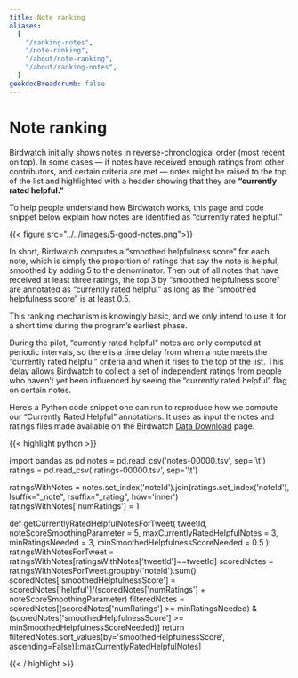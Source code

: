 ```yaml
---
title: Note ranking
aliases:
  [
    "/ranking-notes",
    "/note-ranking",
    "/about/note-ranking",
    "/about/ranking-notes",
  ]
geekdocBreadcrumb: false
---
```


# Note ranking

Birdwatch initially shows notes in reverse-chronological order (most recent on top). In some cases — if notes have received enough ratings from other contributors, and certain criteria are met — notes might be raised to the top of the list and highlighted with a header showing that they are **“currently rated helpful.”**

To help people understand how Birdwatch works, this page and code snippet below explain how notes are identified as “currently rated helpful.”

{{< figure src="../../images/5-good-notes.png">}}

In short, Birdwatch computes a “smoothed helpfulness score” for each note, which is simply the proportion of ratings that say the note is helpful, smoothed by adding 5 to the denominator. Then out of all notes that have received at least three ratings, the top 3 by “smoothed helpfulness score” are annotated as “currently rated helpful” as long as the ”smoothed helpfulness score” is at least 0.5.

This ranking mechanism is knowingly basic, and we only intend to use it for a short time during the program’s earliest phase.

During the pilot, “currently rated helpful” notes are only computed at periodic intervals, so there is a time delay from when a note meets the “currently rated helpful” criteria and when it rises to the top of the list. This delay allows Birdwatch to collect a set of independent ratings from people who haven’t yet been influenced by seeing the “currently rated helpful” flag on certain notes.

Here’s a Python code snippet one can run to reproduce how we compute our “Currently Rated Helpful” annotations. It uses as input the notes and ratings files made available on the Birdwatch [Data Download](https://twitter.com/i/birdwatch/download-data) page.

{{< highlight python >}}

import pandas as pd
notes = pd.read_csv('notes-00000.tsv', sep='\t')
ratings = pd.read_csv('ratings-00000.tsv', sep='\t')

ratingsWithNotes = notes.set_index('noteId').join(ratings.set_index('noteId'), lsuffix="\_note", rsuffix="\_rating", how='inner')
ratingsWithNotes['numRatings'] = 1

def getCurrentlyRatedHelpfulNotesForTweet(
  tweetId,
  noteScoreSmoothingParameter = 5,
  maxCurrentlyRatedHelpfulNotes = 3,
  minRatingsNeeded = 3,
  minSmoothedHelpfulnessScoreNeeded = 0.5
):
  ratingsWithNotesForTweet = ratingsWithNotes[ratingsWithNotes['tweetId']==tweetId]
  scoredNotes = ratingsWithNotesForTweet.groupby('noteId').sum()
  scoredNotes['smoothedHelpfulnessScore'] = scoredNotes['helpful']/(scoredNotes['numRatings'] + noteScoreSmoothingParameter)
  filteredNotes = scoredNotes[(scoredNotes['numRatings'] >= minRatingsNeeded) & (scoredNotes['smoothedHelpfulnessScore'] >= minSmoothedHelpfulnessScoreNeeded)]
  return filteredNotes.sort_values(by='smoothedHelpfulnessScore', ascending=False)[:maxCurrentlyRatedHelpfulNotes]

{{< / highlight >}}
